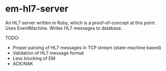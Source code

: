 em-hl7-server
=============

An HL7 server written in Ruby, which is a proof-of-concept at this point. Uses EventMachine. Writes HL7 messages to database.

TODO:

 * Proper parsing of HL7 messages in TCP stream (state-machine based)
 * Validation of HL7 message format
 * Less blocking of EM
 * ACK/NAK
